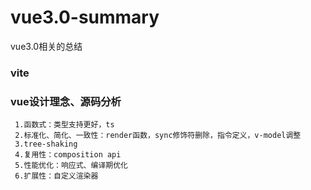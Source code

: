 # vue3.0-summary
vue3.0相关的总结

### vite
### vue设计理念、源码分析
```
 1.函数式：类型支持更好，ts
 2.标准化、简化、一致性：render函数，sync修饰符删除，指令定义，v-model调整
 3.tree-shaking
 4.复用性：composition api
 5.性能优化：响应式、编译期优化
 6.扩展性：自定义渲染器
```


